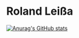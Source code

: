 # Roland Leißa

[![Anurag's GitHub stats](https://github-readme-stats.vercel.app/api?username=leissa&include_all_commits=true&show_icons=true)](https://github.com/anuraghazra/github-readme-stats)
